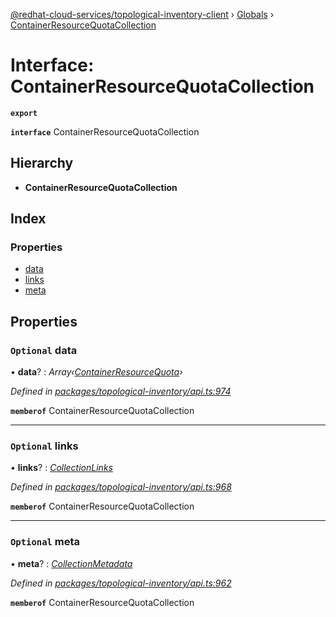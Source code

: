 [@redhat-cloud-services/topological-inventory-client](../README.md) › [Globals](../globals.md) › [ContainerResourceQuotaCollection](containerresourcequotacollection.md)

# Interface: ContainerResourceQuotaCollection

**`export`** 

**`interface`** ContainerResourceQuotaCollection

## Hierarchy

* **ContainerResourceQuotaCollection**

## Index

### Properties

* [data](containerresourcequotacollection.md#optional-data)
* [links](containerresourcequotacollection.md#optional-links)
* [meta](containerresourcequotacollection.md#optional-meta)

## Properties

### `Optional` data

• **data**? : *Array‹[ContainerResourceQuota](containerresourcequota.md)›*

*Defined in [packages/topological-inventory/api.ts:974](https://github.com/Hyperkid123/javascript-clients/blob/master/packages/topological-inventory/api.ts#L974)*

**`memberof`** ContainerResourceQuotaCollection

___

### `Optional` links

• **links**? : *[CollectionLinks](collectionlinks.md)*

*Defined in [packages/topological-inventory/api.ts:968](https://github.com/Hyperkid123/javascript-clients/blob/master/packages/topological-inventory/api.ts#L968)*

**`memberof`** ContainerResourceQuotaCollection

___

### `Optional` meta

• **meta**? : *[CollectionMetadata](collectionmetadata.md)*

*Defined in [packages/topological-inventory/api.ts:962](https://github.com/Hyperkid123/javascript-clients/blob/master/packages/topological-inventory/api.ts#L962)*

**`memberof`** ContainerResourceQuotaCollection
